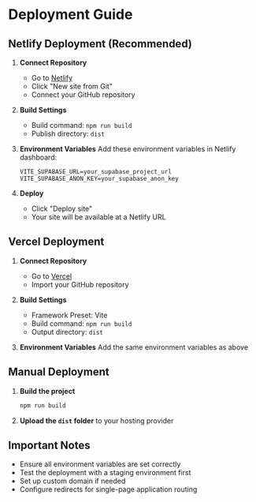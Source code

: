 # Deployment Guide

## Netlify Deployment (Recommended)

1. **Connect Repository**
   - Go to [Netlify](https://netlify.com)
   - Click "New site from Git"
   - Connect your GitHub repository

2. **Build Settings**
   - Build command: `npm run build`
   - Publish directory: `dist`

3. **Environment Variables**
   Add these environment variables in Netlify dashboard:
   ```
   VITE_SUPABASE_URL=your_supabase_project_url
   VITE_SUPABASE_ANON_KEY=your_supabase_anon_key
   ```

4. **Deploy**
   - Click "Deploy site"
   - Your site will be available at a Netlify URL

## Vercel Deployment

1. **Connect Repository**
   - Go to [Vercel](https://vercel.com)
   - Import your GitHub repository

2. **Build Settings**
   - Framework Preset: Vite
   - Build command: `npm run build`
   - Output directory: `dist`

3. **Environment Variables**
   Add the same environment variables as above

## Manual Deployment

1. **Build the project**
   ```bash
   npm run build
   ```

2. **Upload the `dist` folder** to your hosting provider

## Important Notes

- Ensure all environment variables are set correctly
- Test the deployment with a staging environment first
- Set up custom domain if needed
- Configure redirects for single-page application routing